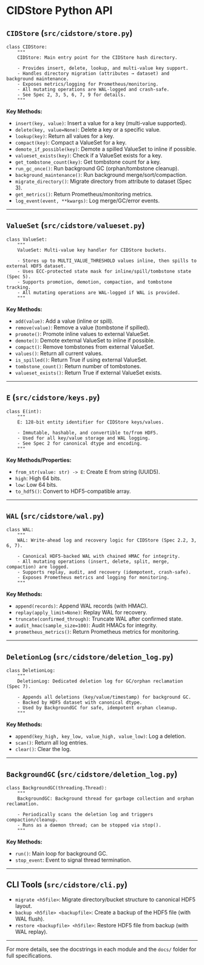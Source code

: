 # CIDStore Python API

## `CIDStore` (`src/cidstore/store.py`)

```
class CIDStore:
    """
    CIDStore: Main entry point for the CIDStore hash directory.

    - Provides insert, delete, lookup, and multi-value key support.
    - Handles directory migration (attributes → dataset) and background maintenance.
    - Exposes metrics/logging for Prometheus/monitoring.
    - All mutating operations are WAL-logged and crash-safe.
    - See Spec 2, 3, 5, 6, 7, 9 for details.
    """
```

**Key Methods:**
- `insert(key, value)`: Insert a value for a key (multi-value supported).
- `delete(key, value=None)`: Delete a key or a specific value.
- `lookup(key)`: Return all values for a key.
- `compact(key)`: Compact a ValueSet for a key.
- `demote_if_possible(key)`: Demote a spilled ValueSet to inline if possible.
- `valueset_exists(key)`: Check if a ValueSet exists for a key.
- `get_tombstone_count(key)`: Get tombstone count for a key.
- `run_gc_once()`: Run background GC (orphan/tombstone cleanup).
- `background_maintenance()`: Run background merge/sort/compaction.
- `migrate_directory()`: Migrate directory from attribute to dataset (Spec 3).
- `get_metrics()`: Return Prometheus/monitoring metrics.
- `log_event(event, **kwargs)`: Log merge/GC/error events.

---

## `ValueSet` (`src/cidstore/valueset.py`)

```
class ValueSet:
    """
    ValueSet: Multi-value key handler for CIDStore buckets.

    - Stores up to MULTI_VALUE_THRESHOLD values inline, then spills to external HDF5 dataset.
    - Uses ECC-protected state mask for inline/spill/tombstone state (Spec 5).
    - Supports promotion, demotion, compaction, and tombstone tracking.
    - All mutating operations are WAL-logged if WAL is provided.
    """
```

**Key Methods:**
- `add(value)`: Add a value (inline or spill).
- `remove(value)`: Remove a value (tombstone if spilled).
- `promote()`: Promote inline values to external ValueSet.
- `demote()`: Demote external ValueSet to inline if possible.
- `compact()`: Remove tombstones from external ValueSet.
- `values()`: Return all current values.
- `is_spilled()`: Return True if using external ValueSet.
- `tombstone_count()`: Return number of tombstones.
- `valueset_exists()`: Return True if external ValueSet exists.

---

## `E` (`src/cidstore/keys.py`)

```
class E(int):
    """
    E: 128-bit entity identifier for CIDStore keys/values.

    - Immutable, hashable, and convertible to/from HDF5.
    - Used for all key/value storage and WAL logging.
    - See Spec 2 for canonical dtype and encoding.
    """
```

**Key Methods/Properties:**
- `from_str(value: str) -> E`: Create E from string (UUID5).
- `high`: High 64 bits.
- `low`: Low 64 bits.
- `to_hdf5()`: Convert to HDF5-compatible array.

---

## `WAL` (`src/cidstore/wal.py`)

```
class WAL:
    """
    WAL: Write-ahead log and recovery logic for CIDStore (Spec 2.2, 3, 6, 7).

    - Canonical HDF5-backed WAL with chained HMAC for integrity.
    - All mutating operations (insert, delete, split, merge, compaction) are logged.
    - Supports replay, audit, and recovery (idempotent, crash-safe).
    - Exposes Prometheus metrics and logging for monitoring.
    """
```

**Key Methods:**
- `append(records)`: Append WAL records (with HMAC).
- `replay(apply_limit=None)`: Replay WAL for recovery.
- `truncate(confirmed_through)`: Truncate WAL after confirmed state.
- `audit_hmac(sample_size=100)`: Audit HMACs for integrity.
- `prometheus_metrics()`: Return Prometheus metrics for monitoring.

---

## `DeletionLog` (`src/cidstore/deletion_log.py`)

```
class DeletionLog:
    """
    DeletionLog: Dedicated deletion log for GC/orphan reclamation (Spec 7).

    - Appends all deletions (key/value/timestamp) for background GC.
    - Backed by HDF5 dataset with canonical dtype.
    - Used by BackgroundGC for safe, idempotent orphan cleanup.
    """
```

**Key Methods:**
- `append(key_high, key_low, value_high, value_low)`: Log a deletion.
- `scan()`: Return all log entries.
- `clear()`: Clear the log.

---

## `BackgroundGC` (`src/cidstore/deletion_log.py`)

```
class BackgroundGC(threading.Thread):
    """
    BackgroundGC: Background thread for garbage collection and orphan reclamation.

    - Periodically scans the deletion log and triggers compaction/cleanup.
    - Runs as a daemon thread; can be stopped via stop().
    """
```

**Key Methods:**
- `run()`: Main loop for background GC.
- `stop_event`: Event to signal thread termination.

---

## CLI Tools (`src/cidstore/cli.py`)

- `migrate <h5file>`: Migrate directory/bucket structure to canonical HDF5 layout.
- `backup <h5file> <backupfile>`: Create a backup of the HDF5 file (with WAL flush).
- `restore <backupfile> <h5file>`: Restore HDF5 file from backup (with WAL replay).

---

For more details, see the docstrings in each module and the `docs/` folder for full specifications.
